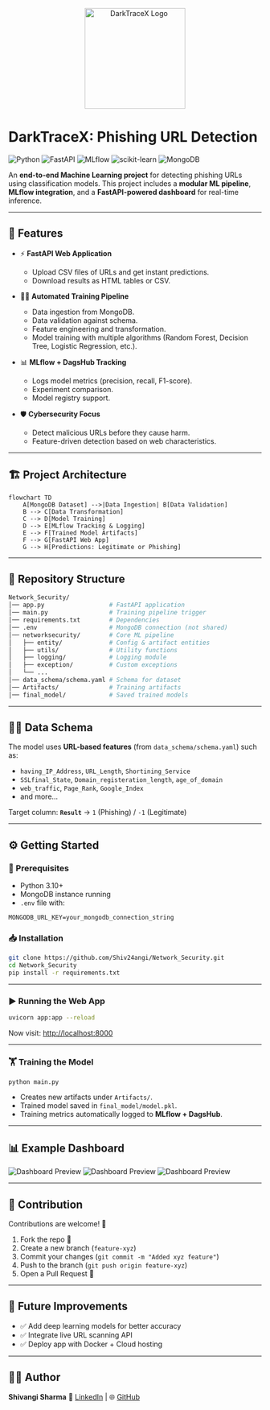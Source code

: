 <p align="center">
  <img src="assets/logo.jpg" alt="DarkTraceX Logo" width="200"/>
</p>

# DarkTraceX: Phishing URL Detection


![Python](https://img.shields.io/badge/Python-3.10%2B-blue?logo=python)
![FastAPI](https://img.shields.io/badge/FastAPI-API-green?logo=fastapi)
![MLflow](https://img.shields.io/badge/MLflow-Tracking-orange?logo=mlflow)
![scikit-learn](https://img.shields.io/badge/Scikit--Learn-ML-yellow?logo=scikitlearn)
![MongoDB](https://img.shields.io/badge/Database-MongoDB-brightgreen?logo=mongodb)

An **end-to-end Machine Learning project** for detecting phishing URLs using classification models.
This project includes a **modular ML pipeline**, **MLflow integration**, and a **FastAPI-powered dashboard** for real-time inference.

---

## 🚀 Features

* ⚡ **FastAPI Web Application**

  * Upload CSV files of URLs and get instant predictions.
  * Download results as HTML tables or CSV.

* 🧑‍💻 **Automated Training Pipeline**

  * Data ingestion from MongoDB.
  * Data validation against schema.
  * Feature engineering and transformation.
  * Model training with multiple algorithms (Random Forest, Decision Tree, Logistic Regression, etc.).

* 📊 **MLflow + DagsHub Tracking**

  * Logs model metrics (precision, recall, F1-score).
  * Experiment comparison.
  * Model registry support.

* 🛡️ **Cybersecurity Focus**

  * Detect malicious URLs before they cause harm.
  * Feature-driven detection based on web characteristics.

---

## 🏗️ Project Architecture

```mermaid
flowchart TD
    A[MongoDB Dataset] -->|Data Ingestion| B[Data Validation]
    B --> C[Data Transformation]
    C --> D[Model Training]
    D --> E[MLflow Tracking & Logging]
    E --> F[Trained Model Artifacts]
    F --> G[FastAPI Web App]
    G --> H[Predictions: Legitimate or Phishing]
```

---

## 📂 Repository Structure

```bash
Network_Security/
│── app.py                  # FastAPI application
│── main.py                 # Training pipeline trigger
│── requirements.txt        # Dependencies
│── .env                    # MongoDB connection (not shared)
│── networksecurity/        # Core ML pipeline
│   ├── entity/             # Config & artifact entities
│   ├── utils/              # Utility functions
│   ├── logging/            # Logging module
│   ├── exception/          # Custom exceptions
│   └── ...                 
│── data_schema/schema.yaml # Schema for dataset
│── Artifacts/              # Training artifacts
│── final_model/            # Saved trained models
```

---

## 🧑‍🔬 Data Schema

The model uses **URL-based features** (from `data_schema/schema.yaml`) such as:

* `having_IP_Address`, `URL_Length`, `Shortining_Service`
* `SSLfinal_State`, `Domain_registeration_length`, `age_of_domain`
* `web_traffic`, `Page_Rank`, `Google_Index`
* and more…

Target column: **`Result`** → `1` (Phishing) / `-1` (Legitimate)

---

## ⚙️ Getting Started

### 🔑 Prerequisites

* Python 3.10+
* MongoDB instance running
* `.env` file with:

```env
MONGODB_URL_KEY=your_mongodb_connection_string
```

### 📥 Installation

```bash
git clone https://github.com/Shiv24angi/Network_Security.git
cd Network_Security
pip install -r requirements.txt
```

---

### ▶️ Running the Web App

```bash
uvicorn app:app --reload
```

Now visit: [http://localhost:8000](http://localhost:8000)

---

### 🏋️ Training the Model

```bash
python main.py
```

* Creates new artifacts under `Artifacts/`.
* Trained model saved in `final_model/model.pkl`.
* Training metrics automatically logged to **MLflow + DagsHub**.

---

## 📊 Example Dashboard

![Dashboard Preview](assets/dashboard-preview.png)
![Dashboard Preview](assets/dashboard-preview1.png)
![Dashboard Preview](assets/dashboard-preview2.png)



---

## 🤝 Contribution

Contributions are welcome! 🎉

1. Fork the repo 🍴
2. Create a new branch (`feature-xyz`)
3. Commit your changes (`git commit -m "Added xyz feature"`)
4. Push to the branch (`git push origin feature-xyz`)
5. Open a Pull Request 🚀

---

## 📌 Future Improvements

* ✅ Add deep learning models for better accuracy
* ✅ Integrate live URL scanning API
* ✅ Deploy app with Docker + Cloud hosting

---

## 🧑‍💻 Author

**Shivangi Sharma**
📧 [LinkedIn](https://www.linkedin.com/in/shivangi-sharma2405/) | 🌐 [GitHub](https://github.com/Shiv24angi)


